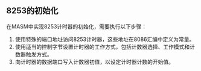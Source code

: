 ## 8253的初始化

在MASM中实现8253计时器的初始化，需要执行以下步骤：

1. 使用特殊的端口地址访问8253计时器，这些地址在8086汇编中定义为常量。
2. 使用适当的控制字节设置计时器的工作方式，包括计数器选择、工作模式和计数器触发方式。
3. 向计时器的数据端口写入计数器初值，以设定计时器计数的开始值。
